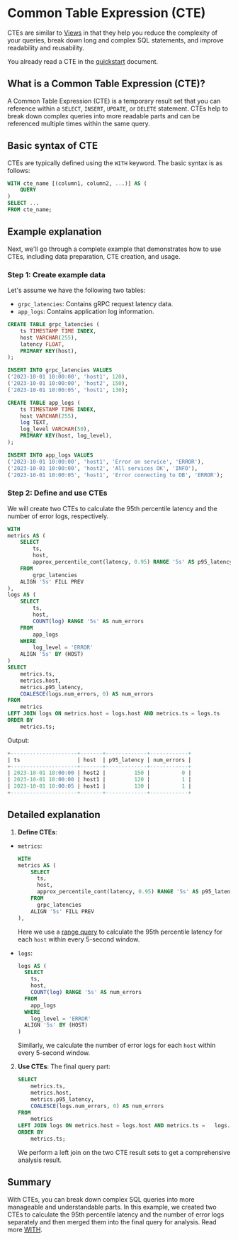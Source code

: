 # Common Table Expression (CTE)

CTEs are similar to [Views](./view.md) in that they help you reduce the complexity of your queries, break down long and complex SQL statements, and improve readability and reusability.

You already read a CTE in the [quickstart](/getting-started/quick-start.md#correlate-metrics-and-logs) document.

## What is a Common Table Expression (CTE)?

A Common Table Expression (CTE) is a temporary result set that you can reference within a `SELECT`, `INSERT`, `UPDATE`, or `DELETE` statement. CTEs help to break down complex queries into more readable parts and can be referenced multiple times within the same query.

## Basic syntax of CTE

CTEs are typically defined using the `WITH` keyword. The basic syntax is as follows:

```sql
WITH cte_name [(column1, column2, ...)] AS (
    QUERY
)
SELECT ...
FROM cte_name;
```

## Example explanation

Next, we'll go through a complete example that demonstrates how to use CTEs, including data preparation, CTE creation, and usage.

### Step 1: Create example data

Let's assume we have the following two tables:

- `grpc_latencies`: Contains gRPC request latency data.
- `app_logs`: Contains application log information.

```sql
CREATE TABLE grpc_latencies (
    ts TIMESTAMP TIME INDEX,
    host VARCHAR(255),
    latency FLOAT,
    PRIMARY KEY(host),
);

INSERT INTO grpc_latencies VALUES 
('2023-10-01 10:00:00', 'host1', 120),
('2023-10-01 10:00:00', 'host2', 150),
('2023-10-01 10:00:05', 'host1', 130);

CREATE TABLE app_logs (
    ts TIMESTAMP TIME INDEX,
    host VARCHAR(255),
    log TEXT,
    log_level VARCHAR(50),
    PRIMARY KEY(host, log_level),
);

INSERT INTO app_logs VALUES 
('2023-10-01 10:00:00', 'host1', 'Error on service', 'ERROR'),
('2023-10-01 10:00:00', 'host2', 'All services OK', 'INFO'),
('2023-10-01 10:00:05', 'host1', 'Error connecting to DB', 'ERROR');
```

### Step 2: Define and use CTEs

We will create two CTEs to calculate the 95th percentile latency and the number of error logs, respectively.

```sql
WITH 
metrics AS (
    SELECT 
        ts, 
        host, 
        approx_percentile_cont(latency, 0.95) RANGE '5s' AS p95_latency
    FROM 
        grpc_latencies
    ALIGN '5s' FILL PREV
),
logs AS (
    SELECT 
        ts, 
        host,
        COUNT(log) RANGE '5s' AS num_errors
    FROM
        app_logs
    WHERE 
        log_level = 'ERROR'
    ALIGN '5s' BY (HOST)
)
SELECT 
    metrics.ts,
    metrics.host,
    metrics.p95_latency,
    COALESCE(logs.num_errors, 0) AS num_errors
FROM 
    metrics 
LEFT JOIN logs ON metrics.host = logs.host AND metrics.ts = logs.ts
ORDER BY 
    metrics.ts;
```

Output:

```sql
+---------------------+-------+-------------+------------+
| ts                  | host  | p95_latency | num_errors |
+---------------------+-------+-------------+------------+
| 2023-10-01 10:00:00 | host2 |         150 |          0 |
| 2023-10-01 10:00:00 | host1 |         120 |          1 |
| 2023-10-01 10:00:05 | host1 |         130 |          1 |
+---------------------+-------+-------------+------------+
```

## Detailed explanation

1. **Define CTEs**:
  - `metrics`: 
      ```sql
      WITH 
      metrics AS (
          SELECT 
            ts, 
            host, 
            approx_percentile_cont(latency, 0.95) RANGE '5s' AS p95_latency
          FROM 
            grpc_latencies
          ALIGN '5s' FILL PREV
      ),
      ```
     Here we use a [range query](/user-guide/query-data/sql.md#aggregate-data-by-time-window) to calculate the 95th percentile latency for each `host` within every 5-second window.
     
  - `logs`:
      ```sql
      logs AS (
        SELECT 
          ts, 
          host,
          COUNT(log) RANGE '5s' AS num_errors
        FROM
          app_logs
        WHERE 
          log_level = 'ERROR'
        ALIGN '5s' BY (HOST)
      )
      ```
      Similarly, we calculate the number of error logs for each `host` within every 5-second window.

2. **Use CTEs**:
    The final query part:
      ```sql
      SELECT
          metrics.ts,
          metrics.host,
          metrics.p95_latency,
          COALESCE(logs.num_errors, 0) AS num_errors
      FROM
          metrics
      LEFT JOIN logs ON metrics.host = logs.host AND metrics.ts =   logs.ts
      ORDER BY
          metrics.ts;
      ```
    We perform a left join on the two CTE result sets to get a comprehensive analysis result.

## Summary

With CTEs, you can break down complex SQL queries into more manageable and understandable parts. In this example, we created two CTEs to calculate the 95th percentile latency and the number of error logs separately and then merged them into the final query for analysis.  Read more [WITH](/reference/sql/with.md).